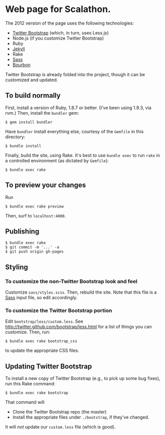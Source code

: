 # Web page for Scalathon.

The 2012 version of the page uses the following technologies:

* [Twitter Bootstrap](http://twitter.github.com/bootstrap/) (which, in turn, uses Less.js)
* Node.js (if you customize Twitter Bootstrap)
* Ruby
* [Jekyll](http://jekyllrb.com/)
* Rake
* [Sass][]
* [Bourbon](http://thoughtbot.com/bourbon/)

Twitter Bootstrap is already folded into the project, though it can be
customized and updated.

## To build normally

First, install a version of Ruby, 1.8.7 or better. (I've been using 1.9.3, via
_rvm_.) Then, install the `bundler` gem:

    $ gem install bundler

Have `bundler` install everything else, courtesy of the `Gemfile` in this
directory:

    $ bundle install

Finally, build the site, using Rake. It's best to use `bundle exec` to run
`rake` in a controlled environment (as dictated by `Gemfile`):

    $ bundle exec rake

## To preview your changes

Run

    $ bundle exec rake preview

Then, surf to `localhost:4000`.

## Publishing

    $ bundle exec rake 
    $ git commit -m '...' -a
    $ git push origin gh-pages

## Styling

### To customize the non-Twitter Bootstrap look and feel

Customize `sass/styles.scss`. Then, rebuild the site. Note that this file
is a [Sass][] input file, so edit accordingly.

[Sass]: http://sass-lang.com

### To customize the Twitter Bootstrap portion

Edit `bootstrap/less/custom.less`. See <http://twitter.github.com/bootstrap/less.html> for a list of things you can customize. Then, run:

    $ bundle exec rake bootstrap_css

to update the appropriate CSS files.

## Updating Twitter Bootstrap

To install a new copy of Twitter Bootstrap (e.g., to pick up some bug fixes),
run this Rake command:

    $ bundle exec rake bootstrap

That command will

* Clone the Twitter Bootstrap repo (the master)
* Install the appropriate files under `./bootstrap`, if they've changed.

It will *not* update our `custom.less` file (which is good).
